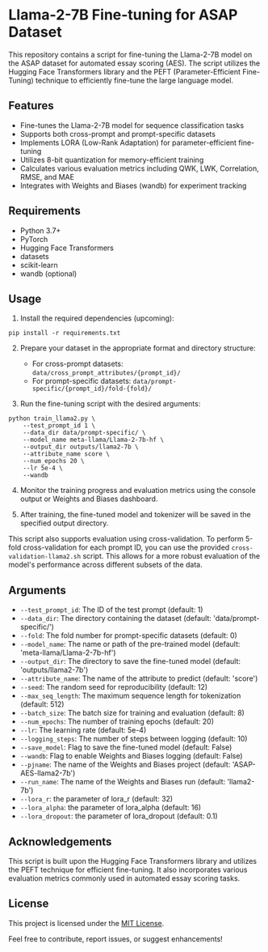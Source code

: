 # Llama-2-7B Fine-tuning for ASAP Dataset

This repository contains a script for fine-tuning the Llama-2-7B model on the ASAP dataset for automated essay scoring (AES). The script utilizes the Hugging Face Transformers library and the PEFT (Parameter-Efficient Fine-Tuning) technique to efficiently fine-tune the large language model.

## Features

- Fine-tunes the Llama-2-7B model for sequence classification tasks
- Supports both cross-prompt and prompt-specific datasets
- Implements LORA (Low-Rank Adaptation) for parameter-efficient fine-tuning
- Utilizes 8-bit quantization for memory-efficient training
- Calculates various evaluation metrics including QWK, LWK, Correlation, RMSE, and MAE
- Integrates with Weights and Biases (wandb) for experiment tracking

## Requirements

- Python 3.7+
- PyTorch
- Hugging Face Transformers
- datasets
- scikit-learn
- wandb (optional)

## Usage

1. Install the required dependencies (upcoming):
```
pip install -r requirements.txt
```

2. Prepare your dataset in the appropriate format and directory structure:
   - For cross-prompt datasets: `data/cross_prompt_attributes/{prompt_id}/`
   - For prompt-specific datasets: `data/prompt-specific/{prompt_id}/fold-{fold}/`

3. Run the fine-tuning script with the desired arguments:
```
python train_llama2.py \
    --test_prompt_id 1 \
    --data_dir data/prompt-specific/ \
    --model_name meta-llama/Llama-2-7b-hf \
    --output_dir outputs/llama2-7b \
    --attribute_name score \
    --num_epochs 20 \
    --lr 5e-4 \
    --wandb
```

4. Monitor the training progress and evaluation metrics using the console output or Weights and Biases dashboard.

5. After training, the fine-tuned model and tokenizer will be saved in the specified output directory.

This script also supports evaluation using cross-validation. To perform 5-fold cross-validation for each prompt ID, you can use the provided `cross-validation-llama2.sh` script. This allows for a more robust evaluation of the model's performance across different subsets of the data.

## Arguments

- `--test_prompt_id`: The ID of the test prompt (default: 1)
- `--data_dir`: The directory containing the dataset (default: 'data/prompt-specific/')
- `--fold`: The fold number for prompt-specific datasets (default: 0)
- `--model_name`: The name or path of the pre-trained model (default: 'meta-llama/Llama-2-7b-hf')
- `--output_dir`: The directory to save the fine-tuned model (default: 'outputs/llama2-7b')
- `--attribute_name`: The name of the attribute to predict (default: 'score')
- `--seed`: The random seed for reproducibility (default: 12)
- `--max_seq_length`: The maximum sequence length for tokenization (default: 512)
- `--batch_size`: The batch size for training and evaluation (default: 8)
- `--num_epochs`: The number of training epochs (default: 20)
- `--lr`: The learning rate (default: 5e-4)
- `--logging_steps`: The number of steps between logging (default: 10)
- `--save_model`: Flag to save the fine-tuned model (default: False)
- `--wandb`: Flag to enable Weights and Biases logging (default: False)
- `--pjname`: The name of the Weights and Biases project (default: 'ASAP-AES-llama2-7b')
- `--run_name`: The name of the Weights and Biases run (default: 'llama2-7b')
- `--lora_r`: the parameter of lora_r (default: 32)
- `--lora_alpha`: the parameter of lora_alpha (default: 16)
- `--lora_dropout`: the parameter of lora_dropout (default: 0.1)

## Acknowledgements

This script is built upon the Hugging Face Transformers library and utilizes the PEFT technique for efficient fine-tuning. It also incorporates various evaluation metrics commonly used in automated essay scoring tasks.

## License

This project is licensed under the [MIT License](LICENSE).

Feel free to contribute, report issues, or suggest enhancements!